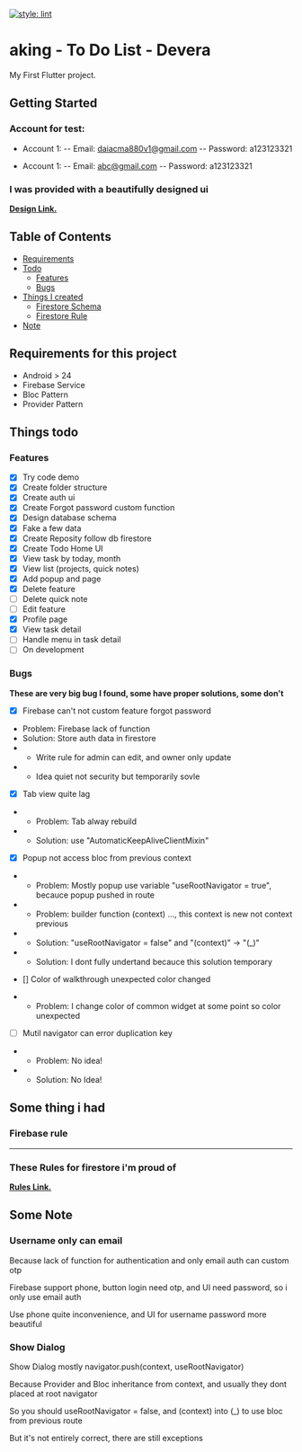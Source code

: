 [![style: lint](https://img.shields.io/badge/style-lint-4BC0F5.svg)](https://pub.dev/packages/lint)

# aking - To Do List - Devera

My First Flutter project.

## Getting Started

### Account for test:

- Account 1:
-- Email: daiacma880v1@gmail.com
-- Password: a123123321

- Account 1:
-- Email: abc@gmail.com
-- Password: a123123321

### I was provided with a beautifully designed ui

[**Design Link.**](https://www.figma.com/file/Lg4BWGwHR2L3Qwk6s0yIHO/Devera-Aking-To-Do-List-App?node-id=0%3A1)<br>

## Table of Contents

- [Requirements](#requirements)
- [Todo](#todo)
  - [Features](#features)
  - [Bugs](#bugs)
- [Things I created](#created)
  - [Firestore Schema](#schema)
  - [Firestore Rule](#rule)
- [Note](#note)

## Requirements for this project<a name = "requirements"></a>

- Android > 24
- Firebase Service
- Bloc Pattern
- Provider Pattern

## Things todo<a name = "todo"></a>

### Features<a name = "features"></a>

- [x] Try code demo
- [x] Create folder structure
- [x] Create auth ui
- [x] Create Forgot password custom function
- [x] Design database schema
- [x] Fake a few data
- [x] Create Reposity follow db firestore
- [x] Create Todo Home UI
- [x] View task by today, month
- [x] View list (projects, quick notes)
- [x] Add popup and page
- [x] Delete feature
- [ ] Delete quick note
- [ ] Edit feature
- [x] Profile page
- [x] View task detail
- [ ] Handle menu in task detail
- [ ] On development

### Bugs <a name = "bugs"></a>

<b>These are very big bug I found, some have proper solutions, some don't</b>

- [x] Firebase can't not custom feature forgot password
- Problem: Firebase lack of function
- Solution: Store auth data in firestore
- - Write rule for admin can edit, and owner only update
- - Idea quiet not security but temporarily sovle

- [x] Tab view quite lag
- - Problem: Tab alway rebuild
- - Solution: use "AutomaticKeepAliveClientMixin"

- [x] Popup not access bloc from previous context
- - Problem: Mostly popup use variable "useRootNavigator = true", becauce popup pushed in route
- - Problem: builder function (context) ..., this context is new not context previous
- - Solution: "useRootNavigator = false" and "(context)" -> "(_)"
- - Solution: I dont fully undertand becauce this solution temporary

- [] Color of walkthrough unexpected color changed
- - Problem: I change color of common widget at some point so color unexpected

- [ ] Mutil navigator can error duplication key
- - Problem: No idea!
- - Solution: No Idea!

## Some thing i had<a name = "created"></a>

### Firebase rule<a name = "aws"></a>

----------

### These Rules for firestore i'm proud of<a name = "rule"></a>


[**Rules Link.**](https://firebasestorage.googleapis.com/v0/b/icon-af204.appspot.com/o/rule_aking.png?alt=media&token=62f5eeca-70ed-48a4-a860-0a9aff29febd)<br>


## Some Note<a name = "note"></a>

### Username only can email

Because lack of function for authentication and only email auth can custom otp

Firebase support phone, button login need otp, and UI need password, so i only use email auth

Use phone quite inconvenience, and UI for username password more beautiful

### Show Dialog

Show Dialog mostly navigator.push(context, useRootNavigator)

Because Provider and Bloc inheritance from context, and usually they dont placed at root navigator

So you should useRootNavigator = false, and (context) into (_) to use bloc from previous route

But it's not entirely correct, there are still exceptions
